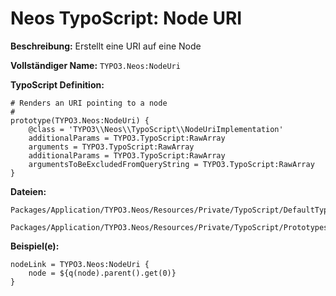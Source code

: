 # Neos TypoScript: Node URI

**Beschreibung:** Erstellt eine URI auf eine Node

**Vollständiger Name:** `TYPO3.Neos:NodeUri`

**TypoScript Definition:** 
```
# Renders an URI pointing to a node
#
prototype(TYPO3.Neos:NodeUri) {
	@class = 'TYPO3\\Neos\\TypoScript\\NodeUriImplementation'
	additionalParams = TYPO3.TypoScript:RawArray
	arguments = TYPO3.TypoScript:RawArray
	additionalParams = TYPO3.TypoScript:RawArray
	argumentsToBeExcludedFromQueryString = TYPO3.TypoScript:RawArray
}
```

**Dateien:**
```
Packages/Application/TYPO3.Neos/Resources/Private/TypoScript/DefaultTypoScript.ts2

Packages/Application/TYPO3.Neos/Resources/Private/TypoScript/Prototypes/NodeUri.ts2
```

**Beispiel(e):**

```
nodeLink = TYPO3.Neos:NodeUri {
	node = ${q(node).parent().get(0)}
}
```
